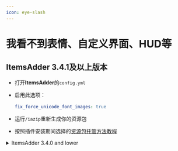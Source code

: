 ```yaml
---
icon: eye-slash
---
```


# 我看不到表情、自定义界面、HUD等

## ItemsAdder 3.4.1及以上版本

* 打开**ItemsAdder**的`config.yml`
*   启用此选项：

    ```yaml
    fix_force_unicode_font_images: true
    ```
* 运行`/iazip`重新生成你的资源包
* 按照插件安装期间选择的[资源包托管方法教程](../plugin-usage/resourcepack-hosting/)

<details>

<summary>ItemsAdder 3.4.0 and lower</summary>

如果你将**强制Unicode**设置为**开启**，因为你不喜欢Minecraft默认字体，你将看不到表情符号、自定义GUI和HUD。

通常在Minecraft中，你将**强制Unicode字体：开启**以获得 _“细字体”_。

<img src="../.gitbook/assets/image_(5).png" alt="" data-size="original">

\
由于 **ItemsAdder** 的原因，这是不可能的，因为这会导致表情符号、GUI、HUD 无法正常工作。这是 Minecraft 的限制。

你必须设置**强制Unicode字体：关闭**

<img src="../.gitbook/assets/image_(6).png" alt="" data-size="original">

并在`config.yml`中**设置此项**

```yaml
  thin-font:
    enabled: true
```

这允许你设置**强制Unicode字体：关闭**，但仍然启用细字体。

记住，做出此更改后，你必须重新生成你的`generated.zip`文件。\
查看[资源包教程](../plugin-usage/resourcepack-hosting/)

#### 这是结果

<img src="../.gitbook/assets/image_(7).png" alt="" data-size="original">

现在你可以看到“细字体”，并且GUI、表情符号、HUD 不会破裂（错误的白色方块）

</details>
